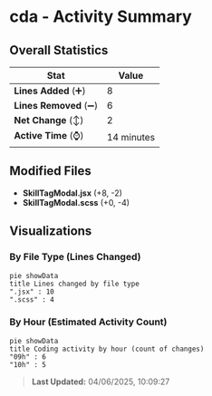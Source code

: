 # cda - Activity Summary 

## Overall Statistics

| Stat                   | Value                                                             |
| ---------------------- | ----------------------------------------------------------------- |
| **Lines Added** (➕)   | 8                                          |
| **Lines Removed** (➖) | 6                                        |
| **Net Change** (↕)    | 2                |
| **Active Time** (⌚)   | 14 minutes |


## Modified Files
- **SkillTagModal.jsx** (+8, -2)
- **SkillTagModal.scss** (+0, -4)

## Visualizations

### By File Type (Lines Changed)

```mermaid
pie showData
title Lines changed by file type
".jsx" : 10
".scss" : 4
```

### By Hour (Estimated Activity Count)

```mermaid
pie showData
title Coding activity by hour (count of changes)
"09h" : 6
"10h" : 5
```


> **Last Updated:** 04/06/2025, 10:09:27